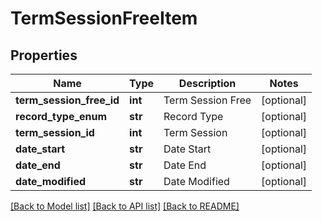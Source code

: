 # TermSessionFreeItem

## Properties
Name | Type | Description | Notes
------------ | ------------- | ------------- | -------------
**term_session_free_id** | **int** | Term Session Free | [optional] 
**record_type_enum** | **str** | Record Type | [optional] 
**term_session_id** | **int** | Term Session | [optional] 
**date_start** | **str** | Date Start | [optional] 
**date_end** | **str** | Date End | [optional] 
**date_modified** | **str** | Date Modified | [optional] 

[[Back to Model list]](../README.md#documentation-for-models) [[Back to API list]](../README.md#documentation-for-api-endpoints) [[Back to README]](../README.md)


